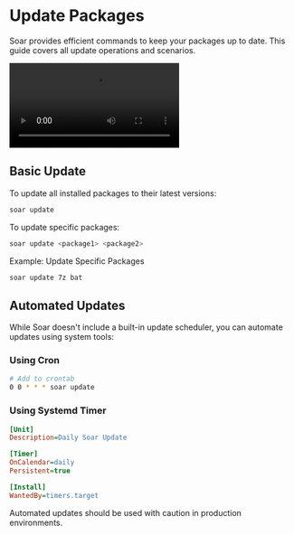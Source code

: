 # Update Packages

Soar provides efficient commands to keep your packages up to date. This guide covers all update operations and scenarios.

<div class="video-wrapper">
    <video src="/video/update.mp4" controls></video>
</div>

## Basic Update

To update all installed packages to their latest versions:
```sh
soar update
```

To update specific packages:
```sh
soar update <package1> <package2>
```

Example: Update Specific Packages
```sh
soar update 7z bat
```

## Automated Updates

While Soar doesn't include a built-in update scheduler, you can automate updates using system tools:

### Using Cron
```sh
# Add to crontab
0 0 * * * soar update
```

### Using Systemd Timer
```ini
[Unit]
Description=Daily Soar Update

[Timer]
OnCalendar=daily
Persistent=true

[Install]
WantedBy=timers.target
```

<div class="warning">
    Automated updates should be used with caution in production environments.
</div>
